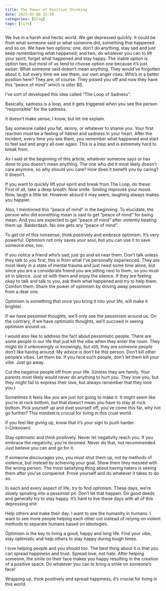 ```yaml
---
title: The Power of Positive Thinking
date: 2023-03-08 15:39
categories: [blog]
tags: [life]
---
```


We live in a harsh and hectic world. We get depressed quickly. It could be from what someone said or what someone did, something that happened and so on. We have two options: one, don’t do anything, stay sad and just keep remembering what happened; and two, do whatever you can to lift your spirit, forget what happened and stay happy. The viable option is option two, but most of us tend to choose option one because it’s just easier. What someone said doesn’t mean anything. They would’ve forgotten about it, but every time we see them, our own anger rises. Who’s in a better position here? They are, of course. They pissed you off and now they have this “peace of mind” which is utter BS.

I’ve sort of developed this idea called “The Loop of Sadness”.

Basically, sadness is a loop, and it gets triggered when you see the person “responsible” for the sadness.

It doesn’t make sense, I know, but let me explain.

Say someone called you fat, skinny, or whatever to shame you. Your first reaction must be a feeling of hatred and sadness in your heart. After the incident, every time you see them, you remember what happened and start to feel sad and angry all over again. This is a loop and is extremely hard to break from.

As I said at the beginning of this article, whatever someone says or has done to you doesn’t mean anything. The one who did it most likely doesn’t care anymore, so why should you care? How does it benefit you by caring? It doesn’t.

If you want to quickly lift your spirit and break from The Loop, do these: First of all, take a deep breath. Now smile. Smiling improves your mood. Now, laugh a little bit. However absurd it may seem, laughing always makes you happier.

Also, I mentioned this “peace of mind” in the beginning. To elucidate, the person who did something mean is said to get “peace of mind” for being mean. And you are expected to get “peace of mind” after violently beating them up. Balderdash. No one gets any “peace of mind”.

To get rid of this nonsense, think positively and embrace optimism. It’s very powerful. Optimism not only saves your soul, but you can use it to save someone else, too.

If you notice a friend who’s sad, just go and sit near them. Don’t talk unless they talk to you first, this is from what I’ve personally experienced. They are most likely in a state of mental trauma and just need some time alone, but since you are a considerate friend you are sitting next to them, so you must sit in silence. Just sit with them and enjoy the silence. If they are feeling okay to talk and talk to you, ask them what happened and try to help them. Comfort them. Share the power of optimism by driving away pessimism from a dear one.

Optimism is something that once you bring it into your life, will make it brighter.

If we have pessimist thoughts, we’ll only see the pessimism around us. On the contrary, if we have optimistic thoughts, we’ll succeed in seeing optimism around us.

I would also like to address the fact about pessimistic people. There are some people in our life that just kill the vibe when they enter the room. They might do it unknowingly or knowingly, but still, they are someone people don’t like having around. My advice is don’t be this person. Don’t kill other people’s vibes. Let them be. If you face such people, don’t let them kill your vibe. Just go away.

Cut the negative people off from your life. (Unless they are family. Your parents most likely would never do anything to hurt you. They love you, but they might fail to express their love, but always remember that they love you.)

Sometimes it feels like you are just not going to make it. It might seem like you’re at rock bottom, but that doesn’t mean you have to stay at rock bottom. Pick yourself up and dust yourself off, you’ve come this far, why not go further? This mindset is crucial for living in this cruel world.

If you feel like giving up, know that it’s your sign to push harder. (~Unknown)

Stay optimistic and think positively. Never let negativity reach you. If you embrace the negativity, you’re doomed. Never do that, not recommended. Just believe you can and go for it.

If someone discourages you, you must shut them up, not by methods of violence, but instead by achieving your goal. Show them they messed with the wrong person. The most satisfying thing about having haters is seeing them after you’ve conquered. Prove yourself and do whatever it takes to do so.

In each and every aspect of life, try to find optimism. These days, we’re slowly spiraling into a pessimist pit. Don’t let that happen. Do good deeds and generally try to stay happy. It’s hard to live these days with all of this depressing shit.

Help others and make their day. I want to see the humanity in humans. I want to see more people helping each other out instead of relying on violent methods to separate humans based on ideologies.

Optimism is the key to living a good, happy and long life. Find your vibe, stay optimistic and help others to stay happy during tough times.

I love helping people and you should too. The best thing about it is that you can spread happiness and trust. Spread love, not hate. After helping someone, the smile on their face makes you happy resulting in the creation of a positive space. Do whatever you can to bring a smile on someone’s face!

Wrapping up, think positively and spread happiness, it’s crucial for living in this world.
